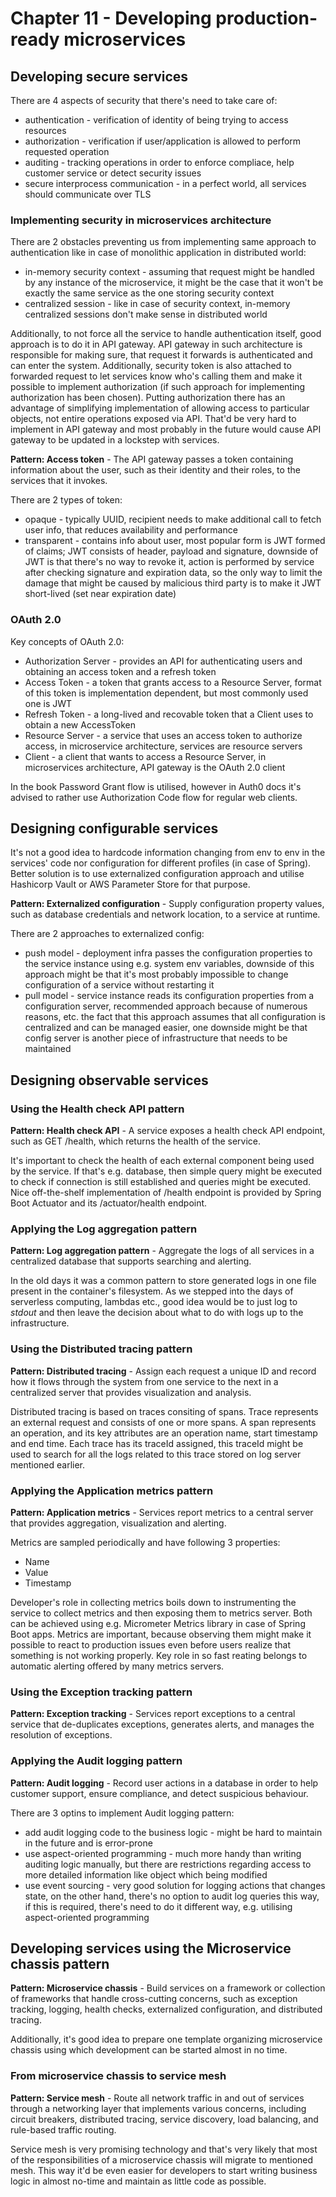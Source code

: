 # Chapter 11 - Developing production-ready microservices

## Developing secure services

There are 4 aspects of security that there's need to take care of:
- authentication - verification of identity of being trying to access resources
- authorization - verification if user/application is allowed to perform requested operation
- auditing - tracking operations in order to enforce compliace, help customer service or detect security issues
- secure interprocess communication - in a perfect world, all services should communicate over TLS

### Implementing security in microservices architecture

There are 2 obstacles preventing us from implementing same approach to authentication like in case of monolithic application in distributed world:
- in-memory security context - assuming that request might be handled by any instance of the microservice, it might be the case that it won't be exactly the same service as the one storing security context
- centralized session - like in case of security context, in-memory centralized sessions don't make sense in distributed world

Additionally, to not force all the service to handle authentication itself, good approach is to do it in API gateway. API gateway in such architecture is responsible for making sure, that request it forwards is authenticated and can enter the system. Additionally, security token is also attached to forwarded request to let services know who's calling them and make it possible to implement authorization (if such approach for implementing authorization has been chosen). Putting authorization there has an advantage of simplifying implementation of allowing access to particular objects, not entire operations exposed via API. That'd be very hard to implement in API gateway and most probably in the future would cause API gateway to be updated in a lockstep with services.

**Pattern: Access token** - The API gateway passes a token containing information about the user, such as their identity and their roles, to the services that it invokes.

There are 2 types of token:
- opaque - typically UUID, recipient needs to make additional call to fetch user info, that reduces availability and performance
- transparent - contains info about user, most popular form is JWT formed of claims; JWT consists of header, payload and signature, downside of JWT is that there's no way to revoke it, action is performed by service after checking signature and expiration data, so the only way to limit the damage that might be caused by malicious third party is to make it JWT short-lived (set near expiration date)

### OAuth 2.0

Key concepts of OAuth 2.0:
- Authorization Server - provides an API for authenticating users and obtaining an access token and a refresh token
- Access Token - a token that grants access to a Resource Server, format of this token is implementation dependent, but most commonly used one is JWT
- Refresh Token - a long-lived and recovable token that a Client uses to obtain a new AccessToken
- Resource Server - a service that uses an access token to authorize access, in microservice architecture, services are resource servers
- Client - a client that wants to access a Resource Server, in microservices architecture, API gateway is the OAuth 2.0 client

In the book Password Grant flow is utilised, however in Auth0 docs it's advised to rather use Authorization Code flow for regular web clients.

## Designing configurable services

It's not a good idea to hardcode information changing from env to env in the services' code nor configuration for different profiles (in case of Spring). Better solution is to use externalized configuration approach and utilise Hashicorp Vault or AWS Parameter Store for that purpose.

**Pattern: Externalized configuration** - Supply configuration property values, such as database credentials and network location, to a service at runtime.

There are 2 approaches to externalized config:
- push model - deployment infra passes the configuration properties to the service instance using e.g. system env variables, downside of this approach might be that it's most probably impossible to change configuration of a service without restarting it
- pull model - service instance reads its configuration properties from a configuration server, recommended approach because of numerous reasons, etc. the fact that this approach assumes that all configuration is centralized and can be managed easier, one downside might be that config server is another piece of infrastructure that needs to be maintained 

## Designing observable services

### Using the Health check API pattern

**Pattern: Health check API** - A service exposes a health check API endpoint, such as GET /health, which returns the health of the service.

It's important to check the health of each external component being used by the service. If that's e.g. database, then simple query might be executed to check if connection is still established and queries might be executed. Nice off-the-shelf implementation of /health endpoint is provided by Spring Boot Actuator and its /actuator/health endpoint.

### Applying the Log aggregation pattern

**Pattern: Log aggregation pattern** - Aggregate the logs of all services in a centralized database that supports searching and alerting.

In the old days it was a common pattern to store generated logs in one file present in the container's filesystem. As we stepped into the days of serverless computing, lambdas etc., good idea would be to just log to *stdout* and then leave the decision about what to do with logs up to the infrastructure.

### Using the Distributed tracing pattern

**Pattern: Distributed tracing** - Assign each request a unique ID and record how it flows through the system from one service to the next in a centralized server that provides visualization and analysis.

Distributed tracing is based on traces consiting of spans. Trace represents an external request and consists of one or more spans. A span represents an operation, and its key attributes are an operation name, start timestamp and end time. Each trace has its traceId assigned, this traceId might be used to search for all the logs related to this trace stored on log server mentioned earlier.

### Applying the Application metrics pattern

**Pattern: Application metrics** - Services report metrics to a central server that provides aggregation, visualization and alerting.

Metrics are sampled periodically and have following 3 properties:
- Name
- Value
- Timestamp

Developer's role in collecting metrics boils down to instrumenting the service to collect metrics and then exposing them to metrics server. Both can be achieved using e.g. Micrometer Metrics library in case of Spring Boot apps. Metrics are important, because observing them might make it possible to react to production issues even before users realize that something is not working properly. Key role in so fast reating belongs to automatic alerting offered by many metrics servers.

### Using the Exception tracking pattern

**Pattern: Exception tracking** - Services report exceptions to a central service that de-duplicates exceptions, generates alerts, and manages the resolution of exceptions.

### Applying the Audit logging pattern

**Pattern: Audit logging** - Record user actions in a database in order to help customer support, ensure compliance, and detect suspicious behaviour.

There are 3 optins to implement Audit logging pattern:
- add audit logging code to the business logic - might be hard to maintain in the future and is error-prone
- use aspect-oriented programming - much more handy than writing auditing logic manually, but there are restrictions regarding access to more detailed information like object which being modified
- use event sourcing - very good solution for logging actions that changes state, on the other hand, there's no option to audit log queries this way, if this is required, there's need to do it different way, e.g. utilising aspect-oriented programming

## Developing services using the Microservice chassis pattern

**Pattern: Microservice chassis** - Build services on a framework or collection of frameworks that handle cross-cutting concerns, such as exception tracking, logging, health checks, externalized configuration, and distributed tracing.

Additionally, it's good idea to prepare one template organizing microservice chassis using which development can be started almost in no time.

### From microservice chassis to service mesh

**Pattern: Service mesh** - Route all network traffic in and out of services through a networking layer that implements various concerns, including circuit breakers, distributed tracing, service discovery, load balancing, and rule-based traffic routing.

Service mesh is very promising technology and that's very likely that most of the responsibilities of a microservice chassis will migrate to mentioned mesh. This way it'd be even easier for developers to start writing business logic in almost no-time and maintain as little code as possible.
